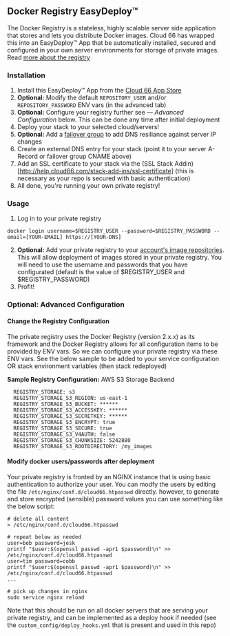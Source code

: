 ## Docker Registry EasyDeploy&trade;

The Docker Registry is a stateless, highly scalable server side application that stores and lets you distribute Docker images. Cloud 66 has wrapped this into an EasyDeploy&trade; App that be automatically installed, secured and configured in your own server environments for storage of private images. Read [more about the registry](https://docs.docker.com/registry/)

### Installation 
1. Install this EasyDeploy&trade; App from the [Cloud 66 App Store](https://app.cloud66.com/easydeploys)
2. **Optional:** Modify the default `REPOSITORY_USER` and/or `REPOSITORY_PASSWORD` ENV vars (in the advanced tab)
3. **Optional:** Configure your registry further see — *Advanced Configuration* below. This can be done any time after initial deployment
4. Deploy your stack to your selected cloud/servers!
6. **Optional:** Add a [failover group](http://help.cloud66.com/network/failover-groups) to add DNS resiliance against server IP changes
7. Create an external DNS entry for your stack (point it to your server A-Record or failover group CNAME above)
8. Add an SSL certificate to your stack via the (SSL Stack Addin)[http://help.cloud66.com/stack-add-ins/ssl-certificate] (this is necessary as your repo is secured with basic authentication)
9. All done, you're running your own private registry!

### Usage
1. Log in to your private registry
```
docker login username=$REGISTRY_USER --password=$REGISTRY_PASSWORD --email=[YOUR-EMAIL] https://[YOUR-DNS] 
```
2. **Optional:** Add your private registry to your [account's image repositories](https://app.cloud66.com/image_repositories). This will allow deployment of images stored in your private registry. You will need to use the username and passwords that you have configurated (default is the value of $REGISTRY_USER and $REGISTRY_PASSWORD)
3. Profit! 

### Optional: Advanced Configuration 

#### Change the Registry Configuration

The private registry uses the Docker Registry (version 2.x.x) as its framework and the Docker Registry allows for all configuration items to be provided by ENV vars. So we can configure your private registry via these ENV vars. See the below sample to be added to your service configuration OR stack environment variables (then stack redeployed)

__Sample Registry Configuration:__ AWS S3 Storage Backend
```
  REGISTRY_STORAGE: s3
  REGISTRY_STORAGE_S3_REGION: us-east-1
  REGISTRY_STORAGE_S3_BUCKET: ****** 
  REGISTRY_STORAGE_S3_ACCESSKEY: ****** 
  REGISTRY_STORAGE_S3_SECRETKEY: ******
  REGISTRY_STORAGE_S3_ENCRYPT: true
  REGISTRY_STORAGE_S3_SECURE: true
  REGISTRY_STORAGE_S3_V4AUTH: false
  REGISTRY_STORAGE_S3_CHUNKSIZE: 5242880
  REGISTRY_STORAGE_S3_ROOTDIRECTORY: /my_images
```

#### Modify docker users/passwords after deployment

Your private registry is fronted by an NGINX instance that is using basic authentication to authorize your user.
You can modfy the users by editing the file `/etc/nginx/conf.d/cloud66.htpasswd` directly. 
however, to generate and store encrypted (sensible) password values you can use something like the below script:
```
# delete all content
> /etc/nginx/conf.d/cloud66.htpasswd

# repeat below as needed
user=bob password=jesk
printf "$user:$(openssl passwd -apr1 $password)\n" >> /etc/nginx/conf.d/cloud66.htpasswd
user=tim password=cobb 
printf "$user:$(openssl passwd -apr1 $password)\n" >> /etc/nginx/conf.d/cloud66.htpasswd
...

# pick up changes in nginx
sudo service nginx reload
```
Note that this should be run on all docker servers that are serving your private registry, and can be implemented as a deploy hook if needed (see the `custom_config/deploy_hooks.yml` that is present and used in this repo)
